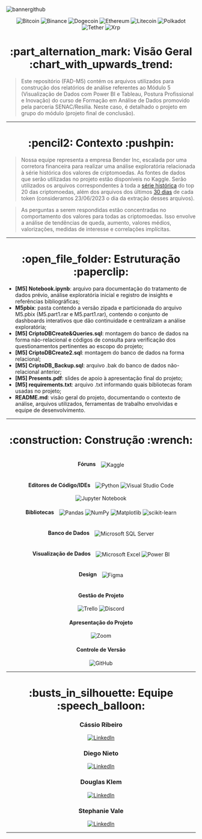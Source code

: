 ![bannergithub](https://github.com/CassioRibeiro/ProjetoFinal/assets/120439075/89aadd85-e874-4288-8009-5d2099cce9d9)

<p align="center">
  <img src="https://img.shields.io/badge/Bitcoin-000?style=for-the-badge&logo=bitcoin&logoColor=white" alt="Bitcoin">
  <img src="https://img.shields.io/badge/Binance-FCD535?style=for-the-badge&logo=binance&logoColor=white" alt="Binance">
  <img src="https://img.shields.io/badge/dogecoin-B59A30?style=for-the-badge&logo=dogecoin&logoColor=white" alt="Dogecoin">
  <img src="https://img.shields.io/badge/Ethereum-3C3C3D?style=for-the-badge&logo=Ethereum&logoColor=white" alt="Ethereum">
  <img src="https://img.shields.io/badge/Litecoin-A6A9AA?style=for-the-badge&logo=Litecoin&logoColor=white" alt="Litecoin">
  <img src="https://img.shields.io/badge/polkadot-E6007A?style=for-the-badge&logo=polkadot&logoColor=white" alt="Polkadot">
  <img src="https://img.shields.io/badge/tether-168363?style=for-the-badge&logo=tether&logoColor=white" alt="Tether">
  <img src="https://img.shields.io/badge/Xrp-black?style=for-the-badge&logo=xrp&logoColor=white" alt="Xrp">
</p>


<h1 align="center"> :part_alternation_mark: Visão Geral :chart_with_upwards_trend: </h1>

> Este repositório (FAD-M5) contém os arquivos utilizados para construção dos relatórios de análise referentes ao Módulo 5 (Visualização de Dados com Power BI e Tableau, Postura Profissional e Inovação) do curso de Formação em Análise de Dados promovido pela parceria SENAC/Resilia. Neste caso, é detalhado o projeto em grupo do módulo (projeto final de conclusão).
---
<h1 align="center"> :pencil2: Contexto :pushpin: </h1>

> Nossa equipe representa a empresa Bender Inc, escalada por uma corretora financeira para realizar uma análise exploratória relacionada à série histórica dos valores de criptomoedas. As fontes de dados que serão utilizadas no projeto estão disponíveis no Kaggle. Serão utilizados os arquivos correspondentes à toda a [série histórica](https://www.kaggle.com/datasets/klemdoug/top20coinmarketcapjune2023) do top 20 das criptomoedas, além dos arquivos dos últimos [30 dias](https://www.kaggle.com/datasets/klemdoug/top-20-crypto-last-30-days-june-2023-coinmarketcap) de cada token (consideramos 23/06/2023 o dia da extração desses arquivos).

> As perguntas a serem respondidas estão concentradas no comportamento dos valores para todas as criptomoedas. Isso envolve a análise de tendências de queda, aumento, valores médios, valorizações, medidas de interesse e correlações implícitas.

---
<h1 align="center"> :open_file_folder: Estruturação :paperclip: </h1>

* **[M5] Notebook.ipynb**: arquivo para documentação do tratamento de dados prévio, análise exploratória inicial e registro de insights e referências bibliográficas;
* **M5pbix**: pasta contendo a versão zipada e particionada do arquivo M5.pbix (M5.part1.rar e M5.part1.rar), contendo o conjunto de dashboards interativos que dão continuidade e centralizam a análise exploratória;
* **[M5] CriptoDBCreate&Queries.sql**: montagem do banco de dados na forma não-relacional e códigos de consulta para verificação dos questionamentos pertinentes ao escopo do projeto;
* **[M5] CriptoDBCreate2.sql**: montagem do banco de dados na forma relacional;
* **[M5] CriptoDB_Backup.sql**: arquivo .bak do banco de dados não-relacional anterior;
* **[M5] Presents.pdf**: slides de apoio à apresentação final do projeto;
* **[M5] requirements.txt**: arquivo .txt informando quais bibliotecas foram usadas no projeto;
* **README.md**: visão geral do projeto, documentando o contexto de análise, arquivos utilizados, ferramentas de trabalho envolvidas e equipe de desenvolvimento.

---

<h1 align="center"> :construction: Construção :wrench: </h1>

<div align="center">
  <h4 style="display: inline-block; margin-right: 10px;">Fóruns</h4>
  <img src="https://img.shields.io/badge/Kaggle-035a7d?style=for-the-badge&logo=kaggle&logoColor=white" alt="Kaggle" style="vertical-align: middle;">
</div>

<div align="center">
  <h4 style="display: inline-block; margin-right: 10px;">Editores de Código/IDEs</h4>
  <img src="https://img.shields.io/badge/python-3670A0?style=for-the-badge&logo=python&logoColor=ffdd54" alt="Python" style="vertical-align: middle;">
  <img src="https://img.shields.io/badge/Visual%20Studio%20Code-0078d7.svg?style=for-the-badge&logo=visual-studio-code&logoColor=white" alt="Visual Studio Code" style="vertical-align: middle;">
  <img src="https://img.shields.io/badge/jupyter-%23FA0F00.svg?style=for-the-badge&logo=jupyter&logoColor=white" alt="Jupyter Notebook" style="vertical-align: middle;">
</div>

<div align="center">
  <h4 style="display: inline-block; margin-right: 10px;">Bibliotecas</h4>
  <img src="https://img.shields.io/badge/pandas-%23150458.svg?style=for-the-badge&logo=pandas&logoColor=white" alt="Pandas" style="vertical-align: middle;">
  <img src="https://img.shields.io/badge/numpy-%23013243.svg?style=for-the-badge&logo=numpy&logoColor=white" alt="NumPy" style="vertical-align: middle;">
  <img src="https://img.shields.io/badge/Matplotlib-%23ffffff.svg?style=for-the-badge&logo=Matplotlib&logoColor=black" alt="Matplotlib" style="vertical-align: middle;">
  <img src="https://img.shields.io/badge/scikit--learn-%23F7931E.svg?style=for-the-badge&logo=scikit-learn&logoColor=white" alt="scikit-learn" style="vertical-align: middle;">
</div>

<div align="center">
  <h4 style="display: inline-block; margin-right: 10px;">Banco de Dados</h4>
  <img src="https://img.shields.io/badge/Microsoft%20SQL%20Server-CC2927?style=for-the-badge&logo=microsoft%20sql%20server&logoColor=white" alt="Microsoft SQL Server" style="vertical-align: middle;">
</div>

<div align="center">
  <h4 style="display: inline-block; margin-right: 10px;">Visualização de Dados</h4>
  <img src="https://img.shields.io/badge/Microsoft_Excel-217346?style=for-the-badge&logo=microsoft-excel&logoColor=white" alt="Microsoft Excel" style="vertical-align: middle;">
  <img src="https://img.shields.io/badge/power_bi-F2C811?style=for-the-badge&logo=powerbi&logoColor=black" alt="Power BI" style="vertical-align: middle;">
</div>

<div align="center">
  <h4 style="display: inline-block; margin-right: 10px;">Design</h4>
  <img src="https://img.shields.io/badge/figma-%23F24E1E.svg?style=for-the-badge&logo=figma&logoColor=white" alt="Figma" style="vertical-align: middle;">
</div>

<div align="center">
  <div>
     <h4>Gestão de Projeto</h4>
  <p align="center">
    <img src="https://img.shields.io/badge/Trello-%23026AA7.svg?style=for-the-badge&logo=Trello&logoColor=white" alt="Trello">
    <img src="https://img.shields.io/badge/Discord-%235865F2.svg?style=for-the-badge&logo=discord&logoColor=white" alt="Discord">
  </p>
</div>
  
  <div>
    <h4>Apresentação do Projeto</h4>
    <p align="center">
      <img src="https://img.shields.io/badge/Zoom-2D8CFF?style=for-the-badge&logo=zoom&logoColor=white" alt="Zoom">
    </p>
  </div>
  <div>
    <h4>Controle de Versão</h4>
    <p align="center">
      <img src="https://img.shields.io/badge/github-%23121011.svg?style=for-the-badge&logo=github&logoColor=white" alt="GitHub">
    </p>
  </div>
</div>

---
<h1 align="center"> :busts_in_silhouette: Equipe :speech_balloon: </h1>

<div align="center">
  <div>
    <h3>Cássio Ribeiro</h3>
    <a href="https://www.linkedin.com/in/cassiocpr/">
      <img src="https://img.shields.io/badge/linkedin-%230077B5.svg?style=for-the-badge&logo=linkedin&logoColor=white" alt="LinkedIn">
    </a>
    <h3>Diego Nieto</h3>
    <a href="https://www.linkedin.com/in/diego-nieto-85749ab9/">
      <img src="https://img.shields.io/badge/linkedin-%230077B5.svg?style=for-the-badge&logo=linkedin&logoColor=white" alt="LinkedIn">
    </a>
    <h3>Douglas Klem</h3>
    <a href="https://www.linkedin.com/in/klemdoug/">
      <img src="https://img.shields.io/badge/linkedin-%230077B5.svg?style=for-the-badge&logo=linkedin&logoColor=white" alt="LinkedIn">
    </a>
    <h3>Stephanie Vale</h3>
    <a href="https://www.linkedin.com/in/stephanie-ferreira1/">
      <img src="https://img.shields.io/badge/linkedin-%230077B5.svg?style=for-the-badge&logo=linkedin&logoColor=white" alt="LinkedIn">
    </a>
  </div>
</div>


___

